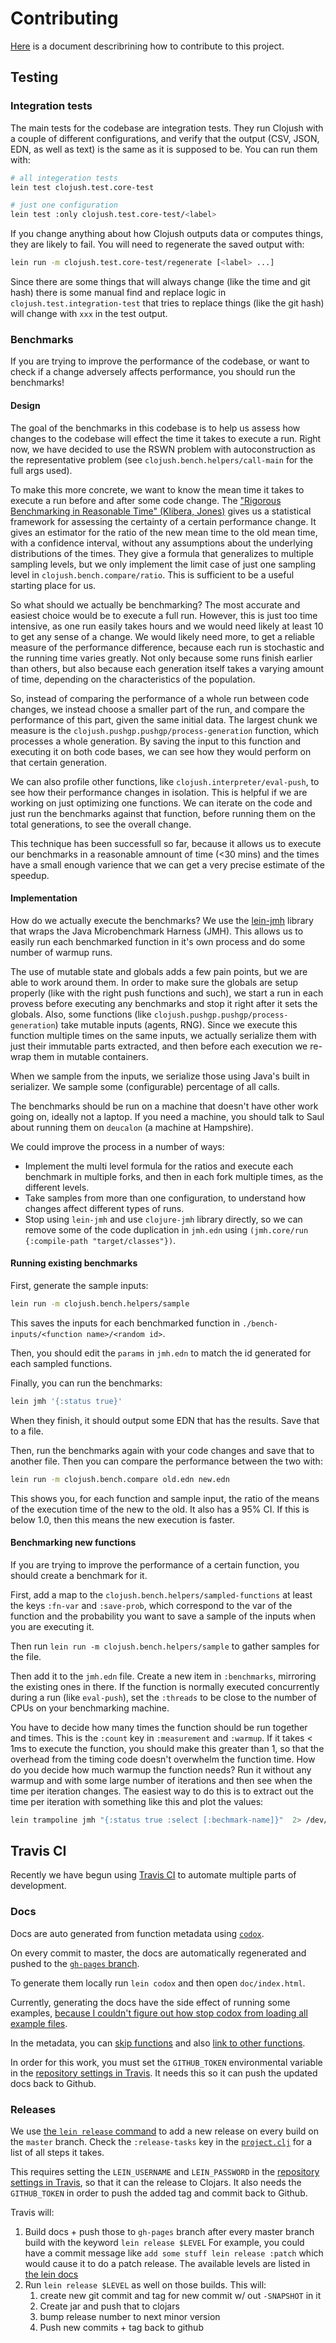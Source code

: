 # Contributing

[Here](https://gist.github.com/thelmuth/1361411) is a document describrining how
to contribute to this project.

## Testing


### Integration tests

The main tests for the codebase are integration tests. They run Clojush
with a couple of different configurations, and verify that the output (CSV, JSON,
EDN, as well as text) is the same as it is supposed to be. You can run them
with:

```bash
# all integeration tests
lein test clojush.test.core-test

# just one configuration
lein test :only clojush.test.core-test/<label>
```

If you change
anything about how Clojush outputs data or computes things, they are likely to
fail. You will need to regenerate the saved output with:

```bash
lein run -m clojush.test.core-test/regenerate [<label> ...]
```

Since there are some things that will always change (like the time and git hash)
there is some manual find and replace logic in `clojush.test.integration-test`
that tries to replace things (like the git hash) will change with `xxx` in the test output.

### Benchmarks

If you are trying to improve the performance of the codebase, or want to check if a change adversely affects performance,
you should run the benchmarks!

#### Design

The goal of the benchmarks in this codebase is to help us assess how changes to the codebase will effect the time it
takes to execute a run. Right now, we have decided to use the RSWN problem with autoconstruction as the representative
problem (see `clojush.bench.helpers/call-main` for the full args used).

To make this more concrete, we want to know the mean time it takes to execute a run before and after some code change.
The ["Rigorous Benchmarking in Reasonable Time" (Klibera, Jones)](https://kar.kent.ac.uk/33611/7/paper.pdf) gives us
a statistical framework for assessing the certainty of a certain performance change. It gives an estimator for the
ratio of the new mean time to the old mean time, with a confidence interval, without any assumptions about the underlying
distributions of the times. They give a formula that generalizes to multiple sampling levels, but we only implement
the limit case of just one sampling level in `clojush.bench.compare/ratio`. This is sufficient to be a useful starting
place for us.

So what should we actually be benchmarking? The most accurate and easiest choice would be to execute a full run.
However, this is just too time intensive, as one run easily takes hours and we would need likely at least 10 to 
get any sense of a change. We would likely need more, to get a reliable measure of the performance difference, because
each run is stochastic and the running time varies greatly. Not only because some runs finish earlier than others,
but also because each generation itself takes a varying amount of time, depending on the characteristics of the population.

So, instead of comparing the performance of a whole run between code changes, we instead choose a smaller part of the
run, and compare the performance of this part, given the same initial data. The largest chunk we measure is the 
`clojush.pushgp.pushgp/process-generation` function, which processes a whole generation. By saving the input
to this function and executing it on both code bases, we can see how they would perform on that certain generation.

We can also profile other functions, like `clojush.interpreter/eval-push`, to see how their performance changes
in isolation. This is helpful if we are working on just optimizing one functions. We can iterate on the code
and just run the benchmarks against that function, before running them on the total generations, to see the overall change.

This technique has been successfull so far, because it allows us to execute our benchmarks in a reasonable amnount of
time (<30 mins) and the times have a small enough varience that we can get a very precise estimate of the speedup.


#### Implementation

How do we actually execute the benchmarks? We use the [lein-jmh](https://github.com/jgpc42/lein-jmh) library
that wraps the Java Microbenchmark Harness (JMH). This allows us to easily run each benchmarked function in it's own
process and do some number of warmup runs.

The use of mutable state and globals adds a few pain points, but we are able to work around them. In order to make
sure the globals are setup properly (like with the right push functions and such), we start
a run in each provess before executing any benchmarks and stop it right after it sets the globals. Also, some functions
(like `clojush.pushgp.pushgp/process-generation`) take mutable inputs (agents, RNG). Since we execute this function
multiple times on the same inputs, we actually serialize them with just their immutable parts extracted, and then
before each execution we re-wrap them in mutable containers.

When we sample from the inputs, we serialize those using Java's built in serializer. We sample some (configurable)
percentage of all calls.

The benchmarks should be run on a machine that doesn't have other work going on, ideally not a laptop.
If you need a machine, you should talk to Saul about running them on `deucalon` (a machine at Hampshire).


We could improve the process in a number of ways:

* Implement the multi level formula for the ratios and execute each benchmark in multiple forks, and then in each
  fork multiple times, as the different levels.
* Take samples from more than one configuration, to understand how changes affect different types of runs.
* Stop using `lein-jmh` and use `clojure-jmh` library directly, so we can remove some of the code duplication
  in `jmh.edn` using `(jmh.core/run {:compile-path "target/classes"})`.

#### Running existing benchmarks

First, generate the sample inputs:

```bash
lein run -m clojush.bench.helpers/sample
```

This saves the inputs for each benchmarked function in `./bench-inputs/<function name>/<random id>`.

Then, you should edit the `params` in `jmh.edn` to match the id generated for each sampled functions.

Finally, you can run the benchmarks:

```bash
lein jmh '{:status true}'
```

When they finish, it should output some EDN that has the results. Save that to a file.

Then, run the benchmarks again with your code changes and save that to another file. Then you can 
compare the performance between the two with:

```bash
lein run -m clojush.bench.compare old.edn new.edn
```

This shows you, for each function and sample input, the ratio of the means of the execution time
of the new to the old. It also has a 95% CI. If this is below 1.0, then this means the new
execution is faster.

#### Benchmarking new functions

If you are trying to improve the performance of a certain function, you should create a benchmark for it.

First, add a map to the `clojush.bench.helpers/sampled-functions` at least the keys `:fn-var` and `:save-prob`, 
which correspond to the var of the function and the probability you want to save a sample of the inputs when you are
executing it.

Then run `lein run -m clojush.bench.helpers/sample` to gather samples for the file.

Then add it to the `jmh.edn` file. Create a new item in `:benchmarks`, mirroring the existing ones in there.
If the function is normally executed concurrently during a run (like `eval-push`), set the `:threads` to be close
to the number of CPUs on your benchmarking machine.

You have to decide how many times the function should be run together and times. This is the `:count` key in `:measurement`
and `:warmup`. If it takes < 1ms to execute the function, you should make this greater than 1, so that the overhead from
the timing code doesn't overwhelm the function time. How do you decide how much warmup the function needs?
Run it without any warmup and with some large number of iterations and then see when the time per iteration changes. The
easiest way to do this is to extract out the time per iteration with something like this and plot the values:

```bash
lein trampoline jmh "{:status true :select [:bechmark-name]}"  2> /dev/null | sed -ln 's/Iteration.*: \(.*\) ms\/op/\1/p'
```


## Travis CI

Recently we have begun using [Travis CI](travis-ci.org) to automate multiple
parts of development.

### Docs

Docs are auto generated from function metadata using
[`codox`](https://github.com/weavejester/codox).

On every commit to master, the docs are automatically regenerated and pushed
to the [`gh-pages` branch](http://lspector.github.io/Clojush/).

To generate them locally run `lein codox` and then open `doc/index.html`.

Currently, generating the docs have the side effect of running some examples,
[because I couldn't figure out how stop codox from loading all example files](https://github.com/weavejester/codox/issues/100).

In the metadata, you can [skip functions](https://github.com/weavejester/codox#metadata-options)
and also [link to other functions](https://github.com/weavejester/codox#docstring-formats).

In order for this work, you must set the `GITHUB_TOKEN` environmental variable
in the [repository settings in Travis](http://docs.travis-ci.com/user/environment-variables/#Defining-Variables-in-Repository-Settings).
It needs this so it can push the updated docs back to Github.

### Releases

We use [the `lein release` command](https://github.com/technomancy/leiningen/blob/master/doc/DEPLOY.md#releasing-simplified)
to add a new release on every build on the `master` branch. Check the
`:release-tasks` key in the [`project.clj`](./project.clj) for a list of
all steps it takes.

This requires setting the `LEIN_USERNAME` and `LEIN_PASSWORD` in
the [repository settings in Travis](http://docs.travis-ci.com/user/environment-variables/#Defining-Variables-in-Repository-Settings),
so that it can the release to Clojars. It also needs the `GITHUB_TOKEN`
in order to push the added tag and commit back to Github.

Travis will:

1. Build docs + push those to `gh-pages` branch after every master branch build with the keyword `lein release $LEVEL`
   For example, you could have a commit message like `add some stuff lein release :patch` which would cause it to do a patch release.
   The available levels are listed in [the lein docs](https://github.com/technomancy/leiningen/blob/stable/doc/DEPLOY.md#releasing-simplified)
2. Run `lein release $LEVEL` as well on those builds. This will:
    1. create new git commit and tag for new commit w/ out `-SNAPSHOT` in it
    2. Create jar and push that to clojars
    3. bump release number to next minor version
    4. Push new commits + tag back to github
